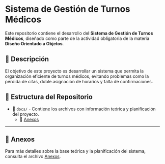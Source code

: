 # Sistema de Gestión de Turnos Médicos

Este repositorio contiene el desarrollo del **Sistema de Gestión de Turnos Médicos**, diseñado como parte de la actividad obligatoria de la materia **Diseño Orientado a Objetos**.

## 📌 Descripción
El objetivo de este proyecto es desarrollar un sistema que permita la organización eficiente de turnos médicos, evitando problemas como la pérdida de citas, doble asignación de horarios y falta de confirmaciones.

## 📂 Estructura del Repositorio
- 📁 `docs/` - Contiene los archivos con información teórica y planificación del proyecto.
  - 📄 [Anexos](docs/anexos.md)

---

## 📎 Anexos
Para más detalles sobre la base teórica y la planificación del sistema, consulta el archivo [Anexos](docs/anexos.md).
